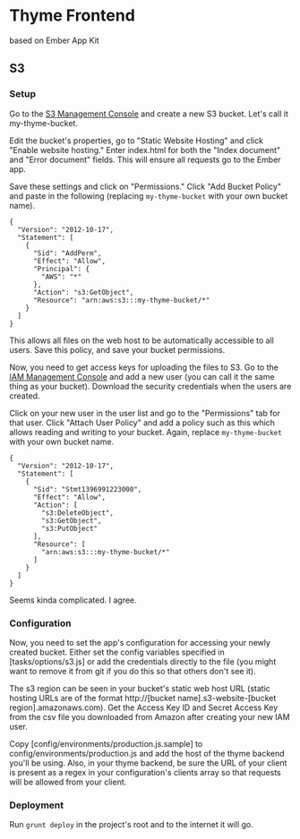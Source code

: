 # Thyme Frontend
based on Ember App Kit

## S3 

### Setup
Go to the [S3 Management Console](https://console.aws.amazon.com/s3/home) and create a new S3 bucket. Let's call it my-thyme-bucket.

Edit the bucket's properties, go to "Static Website Hosting" and click "Enable website hosting." Enter index.html for both the "Index document" and "Error document" fields. This will ensure all requests go to the Ember app.

Save these settings and click on "Permissions." Click "Add Bucket Policy" and paste in the following (replacing `my-thyme-bucket` with your own bucket name).
```
{
  "Version": "2012-10-17",
  "Statement": [
    {
      "Sid": "AddPerm",
      "Effect": "Allow",
      "Principal": {
        "AWS": "*"
      },
      "Action": "s3:GetObject",
      "Resource": "arn:aws:s3:::my-thyme-bucket/*"
    }
  ]
}
```
This allows all files on the web host to be automatically accessible to all users. Save this policy, and save your bucket permissions.

Now, you need to get access keys for uploading the files to S3. Go to the [IAM Management Console](https://console.aws.amazon.com/iam/home) and add a new user (you can call it the same thing as your bucket). Download the security credentials when the users are created.

Click on your new user in the user list and go to the "Permissions" tab for that user. Click "Attach User Policy" and add a policy such as this which allows reading and writing to your bucket. Again, replace `my-thyme-bucket` with your own bucket name.
```
{
  "Version": "2012-10-17",
  "Statement": [
    {
      "Sid": "Stmt1396991223000",
      "Effect": "Allow",
      "Action": [
        "s3:DeleteObject",
        "s3:GetObject",
        "s3:PutObject"
      ],
      "Resource": [
        "arn:aws:s3:::my-thyme-bucket/*"
      ]
    }
  ]
}
```

Seems kinda complicated. I agree.

### Configuration

Now, you need to set the app's configuration for accessing your newly created bucket. Either set the config variables specified in [tasks/options/s3.js] or add the credentials directly to the file (you might want to remove it from git if you do this so that others don't see it).

The s3 region can be seen in your bucket's static web host URL (static hosting URLs are of the format http://[bucket name].s3-website-[bucket region].amazonaws.com). Get the Access Key ID and Secret Access Key from the csv file you downloaded from Amazon after creating your new IAM user.

Copy [config/environments/production.js.sample] to config/environments/production.js and add the host of the thyme backend you'll be using. Also, in your thyme backend, be sure the URL of your client is present as a regex in your configuration's clients array so that requests will be allowed from your client.

### Deployment
Run `grunt deploy` in the project's root and to the internet it will go.
